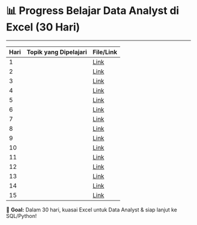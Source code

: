 # 📊 Progress Belajar Data Analyst di Excel (30 Hari)
----------------------------------------------------------------
| Hari | Topik yang Dipelajari                     | File/Link |
|------|-------------------------------------------|-----------|
| 1    |                                           | [Link](#) |
| 2    |                                           | [Link](#) |
| 3    |                                           | [Link](#) |
| 4    |                                           | [Link](#) |
| 5    |                                           | [Link](#) |
| 6    |                                           | [Link](#) |
| 7    |                                           | [Link](#) |
| 8    |                                           | [Link](#) |
| 9    |                                           | [Link](#) |
| 10   |                                           | [Link](#) |
| 11   |                                           | [Link](#) |
| 12   |                                           | [Link](#) |
| 13   |                                           | [Link](#) |
| 14   |                                           | [Link](#) |
| 15   |                                           | [Link](#) |



🚀 **Goal:** Dalam 30 hari, kuasai Excel untuk Data Analyst & siap lanjut ke SQL/Python!  
